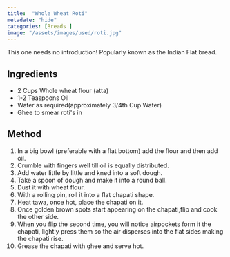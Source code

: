 ```yaml
---
title:  "Whole Wheat Roti"
metadate: "hide"
categories: [Breads ]
image: "/assets/images/used/roti.jpg"
---
```


This one needs no introduction! Popularly known as the Indian Flat bread. 

## Ingredients

- 2 Cups Whole wheat flour (atta)
- 1-2 Teaspoons Oil
- Water as required(approximately 3/4th Cup Water)
- Ghee to smear roti's in

## Method

1. In a big bowl (preferable with a flat bottom) add the flour and then add oil. 
2. Crumble with fingers well till oil is equally distributed. 
3. Add water little by little and kned into a soft dough. 
4. Take a spoon of dough and make it into a round ball.
5. Dust it with wheat flour.
6. With a rolling pin, roll it into a flat chapati shape. 
7. Heat tawa, once hot, place the chapati on it.
8. Once golden brown spots start appearing on the chapati,flip and cook the other side. 
9. When you flip the second time, you will notice airpockets form it the chapati, lightly press them so the air disperses into the flat sides making the chapati rise.
10. Grease the chapati with ghee and serve hot.


